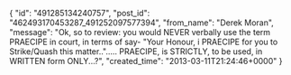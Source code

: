  {
   "id": "491285134240757",
   "post_id": "462493170453287_491252097577394",
   "from_name": "Derek Moran",
   "message": "Ok, so to review: you would NEVER verbally use the term PRAECIPE in court, in terms of say- \"Your Honour, i PRAECIPE for you to Strike/Quash this matter..\"..... PRAECIPE, is STRICTLY, to be used, in WRITTEN form ONLY...?",
   "created_time": "2013-03-11T21:24:46+0000"
 }

